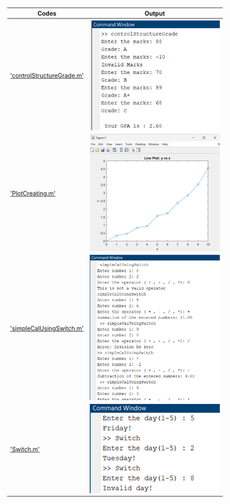 
  | Codes | Output |
  |-------|--------|
  |['controlStructureGrade.m'](./Codes/controlStructureGrade.m)|![controlStructureGrade.png](./Outputs/controlStructureGrade.png)|
  |['PlotCreating.m'](./Codes/PlotCreating.m)|![PlotCreating.png](./Outputs/PlotCreating.png)|
  |['simpleCalUsingSwitch.m'](./Codes/simpleCalUsingSwitch.m)|![simpleCalUsingSwitch.png](./Outputs/simpleCalUsingSwitch.png)|
  |['Switch.m'](./Codes/Switch.m)|![Switch.png](./Outputs/Switch.png)|
